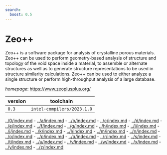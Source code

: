 ```yaml
---
search:
  boost: 0.5
---
```

# Zeo++

Zeo++ is a software package for analysis of crystalline porous materials.     Zeo++ can be used to perform geometry-based analysis of structure and     topology of the void space inside a material,     to assemble or alternate structures as well as to generate structure     representations to be used in structure similarity calculations.     Zeo++ can be used to either analyze a single structure or perform high-throughput analysis of a large database.

*homepage*: <https://www.zeoplusplus.org/>

version | toolchain
--------|----------
``0.3`` | ``intel-compilers/2023.1.0``

[../0/index.md](0) - [../a/index.md](a) - [../b/index.md](b) - [../c/index.md](c) - [../d/index.md](d) - [../e/index.md](e) - [../f/index.md](f) - [../g/index.md](g) - [../h/index.md](h) - [../i/index.md](i) - [../j/index.md](j) - [../k/index.md](k) - [../l/index.md](l) - [../m/index.md](m) - [../n/index.md](n) - [../o/index.md](o) - [../p/index.md](p) - [../q/index.md](q) - [../r/index.md](r) - [../s/index.md](s) - [../t/index.md](t) - [../u/index.md](u) - [../v/index.md](v) - [../w/index.md](w) - [../x/index.md](x) - [../y/index.md](y) - [../z/index.md](z)

